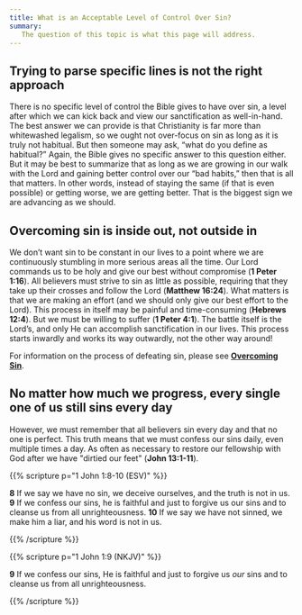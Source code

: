 ```yaml
---
title: What is an Acceptable Level of Control Over Sin?
summary: 
   The question of this topic is what this page will address. 
---
```


## Trying to parse specific lines is not the right approach

There is no specific level of control the Bible gives to have over sin, a level after which we can kick back and view our sanctification as well-in-hand. The best answer we can provide is that Christianity is far more than whitewashed legalism, so we ought not over-focus on sin as long as it is truly not habitual. But then someone may ask, “what do you define as habitual?” Again, the Bible gives no specific answer to this question either. But it may be best to summarize that as long as we are growing in our walk with the Lord and gaining better control over our “bad habits,” then that is all that matters. In other words, instead of staying the same (if that is even possible) or getting worse, we are getting better. That is the biggest sign we are advancing as we should.

## Overcoming sin is inside out, not outside in

We don’t want sin to be constant in our lives to a point where we are continuously stumbling in more serious areas all the time. Our Lord commands us to be holy and give our best without compromise (**1 Peter 1:16**). All believers must strive to sin as little as possible, requiring that they take up their crosses and follow the Lord (**Matthew 16:24**). What matters is that we are making an effort (and we should only give our best effort to the Lord). This process in itself may be painful and time-consuming (**Hebrews 12:4**). But we must be willing to suffer (**1 Peter 4:1**). The battle itself is the Lord’s, and only He can accomplish sanctification in our lives. This process starts inwardly and works its way outwardly, not the other way around! 

For information on the process of defeating sin, please see [**Overcoming Sin**](/large-topical/overcoming-sin/).

## No matter how much we progress, every single one of us still sins every day

However, we must remember that all believers sin every day and that no one is perfect. This truth means that we must confess our sins daily, even multiple times a day. As often as necessary to restore our fellowship with God after we have "dirtied our feet" (**John 13:1-11**). 

{{% scripture p="1 John 1:8-10 (ESV)" %}} 

**8** If we say we have no sin, we deceive ourselves, and the truth is not in us. **9** If we confess our sins, he is faithful and just to forgive us our sins and to cleanse us from all unrighteousness. **10** If we say we have not sinned, we make him a liar, and his word is not in us.

{{% /scripture %}} 

{{% scripture p="1 John 1:9 (NKJV)" %}} 

**9** If we confess our sins, He is faithful and just to forgive us *our* sins and to cleanse us from all unrighteousness.

{{% /scripture %}} 
